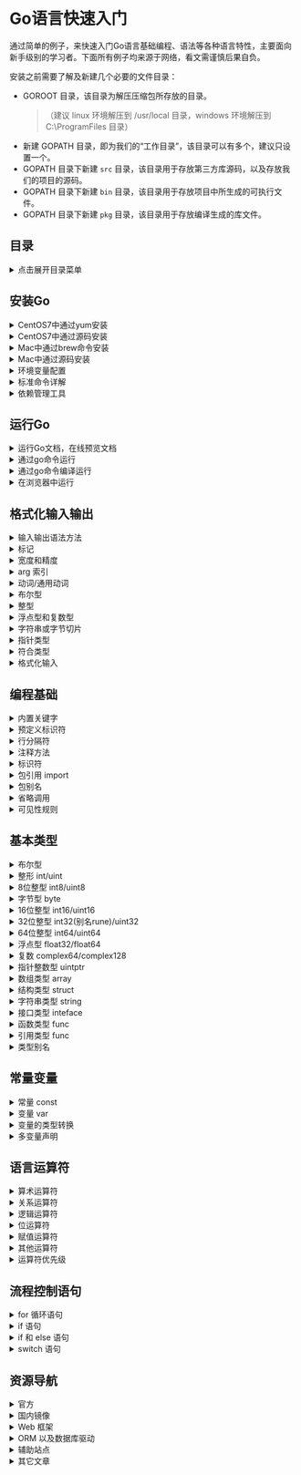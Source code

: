 Go语言快速入门
===

通过简单的例子，来快速入门Go语言基础编程、语法等各种语言特性，主要面向新手级别的学习者。下面所有例子均来源于网络，看文需谨慎后果自负。

安装之前需要了解及新建几个必要的文件目录：

- GOROOT 目录，该目录为解压压缩包所存放的目录。
    >（建议 linux 环境解压到 /usr/local 目录，windows 环境解压到 C:\ProgramFiles 目录）
- 新建 GOPATH 目录，即为我们的“工作目录”，该目录可以有多个，建议只设置一个。
- GOPATH 目录下新建 `src` 目录，该目录用于存放第三方库源码，以及存放我们的项目的源码。
- GOPATH 目录下新建 `bin` 目录，该目录用于存放项目中所生成的可执行文件。
- GOPATH 目录下新建 `pkg` 目录，该目录用于存放编译生成的库文件。

目录
---

<details>
<summary>点击展开目录菜单</summary>

<!-- TOC -->

- [安装Go](#安装go)
- [运行Go](#运行go)
- [格式化输入输出](#格式化输入输出)
- [编程基础](#编程基础)
- [基本类型](#基本类型)
- [常量变量](#常量变量)
- [语言运算符](#语言运算符)
- [流程控制语句](#流程控制语句)
- [资源导航](#资源导航)

<!-- /TOC -->

</details>

## 安装Go

<details>
<summary>CentOS7中通过yum安装</summary>

```bash
# CentOS7 可以只用使用yum安装
yum install golang  
```

</details>

<details>
<summary>CentOS7中通过源码安装</summary>

```bash
# 源码下载
# 官网源码 https://golang.org/dl/ 需要翻墙
wget https://storage.googleapis.com/golang/go1.9.darwin-amd64.pkg
tar zxvf go1.8.linux-amd64.tar.gz -C /usr/local
# 新建GOPATH目录
mkdir -p $HOME/gopath
```

</details>

<details>
<summary>Mac中通过brew命令安装</summary>

使用[home brew](http://brew.sh/)安装方便快捷安装Go，如果你想要在你的 Mac 系统上安装 Go，则必须使用 `Intel 64` 位处理器，Go 不支持 `PowerPC` 处理器。

```bash
brew update && brew upgrade # 更新 Homebrew 的信息
brew install git            # 安装 git
brew install go             # 安装 go
```

</details>


<details>
<summary>Mac中通过源码安装</summary>

通过源代码编译安装的过程与环境变量的配置与在 Linux 系统非常相似，因此不再赘述。

**注意事项：**

在 Mac 系统下使用到的 C 工具链是 Xcode 的一部分，因此你需要通过安装 Xcode 来完成这些工具的安装。你并不需要安装完整的 Xcode，而只需要安装它的命令行工具部分。

</details>


<details>
<summary>环境变量配置</summary>

通过`go env`查看go的详细信息

```bash
→ go env

GOARCH="amd64"
GOBIN=""
GOEXE=""
GOHOSTARCH="amd64"
GOHOSTOS="darwin"
GOOS="darwin"
GOPATH="/Users/kenny/go"
GORACE=""
GOROOT="/usr/local/Cellar/go/1.9/libexec"
GOTOOLDIR="/usr/local/Cellar/go/1.9/libexec/pkg/tool/darwin_amd64"
GCCGO="gccgo"
CC="clang"
GOGCCFLAGS="-fPIC -m64 -pthread -fno-caret-diagnostics -Qunused-arguments -fmessage-length=0 -fdebug-prefix-map=/var/folders/j7/3xly5sk567s65ny5dnr__3b80000gn/T/go-build377856897=/tmp/go-build -gno-record-gcc-switches -fno-common"
CXX="clang++"
CGO_ENABLED="1"
CGO_CFLAGS="-g -O2"
CGO_CPPFLAGS=""
CGO_CXXFLAGS="-g -O2"
CGO_FFLAGS="-g -O2"
CGO_LDFLAGS="-g -O2"
PKG_CONFIG="pkg-config"
```

如果需要修改默认的环境变量配置修改 `vim ~/.bash_profile` 或者 `vim ~/.zshrc`

```bash
#GOROOT
# CentOS 中如下设置 GOROOT，看你安装的路径
# export GOROOT=/usr/local/go
# Mac OS 中通过命令行工具brew安装如下配置 GOROOT
export GOROOT=/usr/local/Cellar/go/1.9/libexec
#GOPATH root bin
export GOBIN=$GOROOT/bin
export PATH=$PATH:$GOBIN
#GOPATH
export GOPATH=$HOME/go
#GOPATH bin
export PATH=$PATH:$GOPATH/bin
```

使其立即生效

```bash
source /etc/profile
```

</details>


<details>
<summary>标准命令详解</summary>

```bash
→ go --help
Go is a tool for managing Go source code.
Go是用于管理Go源代码的工具。

Usage用法:
  go command [arguments]

The commands are:

  build 命令用于编译我们指定的源码文件或代码包以及它们的依赖包。
    -o 指定输出的文件名，可以带上路径，例如 go build -o a/b/c
    -i 安装相应的包，编译+go install
    -a 更新全部已经是最新的包的，但是对标准包不适用
    -n 把需要执行的编译命令打印出来，但是不执行，这样就可以很容易的知道底层是如何运行的
    -p n 指定可以并行可运行的编译数目，默认是CPU数目
    -race 开启编译的时候自动检测数据竞争的情况，目前只支持64位的机器
    -v 打印出来我们正在编译的包名
    -work 打印出来编译时候的临时文件夹名称，并且如果已经存在的话就不要删除
    -x 打印出来执行的命令，其实就是和-n的结果类似，只是这个会执行
    -ccflags 'arg list' 传递参数给5c, 6c, 8c 调用
    -compiler name 指定相应的编译器，gccgo还是gc
    -gccgoflags 'arg list' 传递参数给gccgo编译连接调用
    -gcflags 'arg list' 传递参数给5g, 6g, 8g 调用
    -installsuffix suffix 为了和默认的安装包区别开来，采用这个前缀来重新安装那些依赖的包，-race的时候默认已经是-installsuffix race,大家可以通过-n命令来验证
    -ldflags 'flag list' 传递参数给5l, 6l, 8l 调用
    -tags 'tag list' 设置在编译的时候可以适配的那些tag，详细的tag限制参考里面的http://golang.org/pkg/go/build/
  clean       删除掉执行其它命令时产生的一些文件和目录。
    -i 清除关联的安装的包和可运行文件，也就是通过go install安装的文件
    -n 把需要执行的清除命令打印出来，但是不执行，这样就可以很容易的知道底层是如何运行的
    -r 循环的清除在import中引入的包
    -x 打印出来执行的详细命令，其实就是-n打印的执行版本
  doc 命令可以打印附于Go语言程序实体上的文档。
  env 用于打印Go语言的环境信息。
  bug 启动错误报告。
  fix 把指定代码包的所有Go语言源码文件中的旧版本代码修正为新版本的代码。
  fmt 在包源上运行gofmt。
    -l 显示那些需要格式化的文件
    -w 把改写后的内容直接写入到文件中，而不是作为结果打印到标准输出。
    -r 添加形如“a[b:len(a)] -> a[b:]”的重写规则，方便我们做批量替换
    -s 简化文件中的代码
    -d 显示格式化前后的diff而不是写入文件，默认是false
    -e 打印所有的语法错误到标准输出。如果不使用此标记，则只会打印不同行的前10个错误。
    -cpuprofile 支持调试模式，写入相应的cpufile到指定的文件
  generate 通过处理源生成Go文件。
  get 下载或更新安装指定的代码包及其依赖包，并对它们进行编译和安装。
    -d 只下载不安装
    -f 只有在你包含了-u参数的时候才有效，不让-u去验证import中的每一个都已经获取了，这对于本地fork的包特别有用
    -fix 在获取源码之后先运行fix，然后再去做其他的事情
    -t 同时也下载需要为运行测试所需要的包
    -u 强制使用网络去更新包和它的依赖包
    -v 显示执行的命令
  install 用于编译并安装指定的代码包及它们的依赖包。
  list 列出指定的代码包的信息。
  run 命令可以编译并运行命令源码文件。
  test 对Go语言编写的程序进行测试。
    -bench regexp 执行相应的benchmarks，例如 -bench=.
    -cover 开启测试覆盖率
    -run regexp 只运行regexp匹配的函数，例如 -run=Array 那么就执行包含有Array开头的函数
    -v 显示测试的详细命令
  tool 运行指定的go工具
    go tool fix . 用来修复以前老版本的代码到新版本，例如go1之前老版本的代码转化到go1,例如API的变化
    go tool vet directory|files 用来分析当前目录的代码是否都是正确的代码,例如是不是调用fmt.Printf里面的参数不正确，例如函数里面提前return了然后出现了无用代码之类的。
  version 打印Go的版本信息
  vet 用于检查Go语言源码中静态错误的简单工具。

Use "go help [command]" for more information about a command.

Additional help topics:

  c           calling between Go and C
  buildmode   description of build modes
  filetype    file types
  gopath      GOPATH environment variable
  environment environment variables
  importpath  import path syntax
  packages    description of package lists
  testflag    description of testing flags
  testfunc    description of testing functions

Use "go help [topic]" for more information about that topic.
```

其它命令

```bash
cat $GOROOT/VERSION  # 查看版本
$GOROOT/src/all.bash # 测试用例正确
```

</details>


<details>
<summary>依赖管理工具</summary>

目前 Go 语言常用的依赖管理工具，有三个 [godep](https://github.com/tools/godep)、[vendor](https://github.com/kardianos/govendor)和[db](https://github.com/constabulary/gb/)，`vendor` 是go 1.5 官方引入管理包依赖的方式，1.6正式引入。所以这里推荐是用[vendor](https://github.com/kardianos/govendor)来管理你的依赖。

快速开始：

```bash
# 设置你的项目
cd "my project in GOPATH"
govendor init

# 将现有的GOPATH文件添加到vendor。
govendor add +external

# 查看你的工作。
govendor list

govendor sync # 从远程仓库拉取依赖
govendor get  # 像“go get”一样，但将依赖项复制到“vendor”文件夹中。

# 看看什么是使用包
govendor list -v fmt

# 指定要获取的特定版本或修订版本
govendor fetch golang.org/x/net/context@a4bbce9fcae005b22ae5443f6af064d80a6f5a55
govendor fetch golang.org/x/net/context@v1   # Get latest v1.*.* tag or branch.
govendor fetch golang.org/x/net/context@=v1  # Get the tag or branch named "v1".

# 给予任何先前版本的约束，将包更新为最新
govendor fetch golang.org/x/net/context

# 仅格式化您的存储库
govendor fmt +local

# 构建您的存储库中的所有内容
govendor install +local

# 仅测试您的存储库
govendor test +local
```


</details>


## 运行Go

<details>
<summary>运行Go文档，在线预览文档</summary>

```bash
# 如果你的 godoc 命令不存在，运行它安装
$ go get -v  golang.org/x/tools/cmd/godoc

$ godoc -http=:6060
# 运行上面一条命令，可访问文档http://localhost:6060/
```

</details>

<details>
<summary>通过go命令运行</summary>

我们先写一段GO代码，很简单就是打印输出一个`hello world!`, 保存为[hello.go](./example/hello/hello.go)文件

```go
package main
import "fmt" 
func main() {
   fmt.Println("Hello, World!")
}
```

命令运行`go`程序，在[hello.go](./example/hello/hello.go)这个当前目录下运行下面命令，可以输出`hello world!`。

```bash
go run hello.go
```

</details>

<details>
<summary>通过go命令编译运行</summary>

GO程序的代码是可以直接编译成`exe文件` 或者 `二进制文件`直接运行，在[hello.go](./example/hello/hello.go)目录下运行下面命令，即可把go程序编译成二进制文件

```bash
go build hello.go
```

上面命令文件可以编译成一个`hello`可执行文件，然后直接在当前目录下 `./hello` 运行，可以输出`hello world!`。

</details>

<details>
<summary>在浏览器中运行</summary>

Go Playground 允许在浏览器里面编辑运行 Go 语言代码。在浏览器中打开 https://play.golang.org/ (需要穿越才能打开) ，输入代码，点击 Run，看看会发生什么？还有个 Share 按钮，点击它会得到一个用于分享的网址，任何人都能代开这个链接，试一试 https://play.golang.org/p/UIOwu0DBQV

</details>


## 格式化输入输出


<details>
<summary>输入输出语法方法</summary>

> `%[标记][宽度][.精度][arg索引]动词`  
> `Print(arg列表)`、`Println(arg列表)`、`Printf(格式字符串, arg列表)`  

```go
package main
import (
  "fmt"
  "time"
)
func main() {
  fmt.Println("Hello World!")
  fmt.Println("The time is", time.Now())
}
```

</details>

<details>
<summary>标记</summary>

```
+ 总打印数值的正负号；对于%q（%+q）保证只输出ASCII编码的字符。
- 在右侧而非左侧填充空格（左对齐该区域）
# 备用格式：为八进制添加前导 0（%#o），为十六进制添加前导 0x（%#x）或
  0X（%#X），为 %p（%#p）去掉前导 0x；对于 %q，若 strconv.CanBackquote
  返回 true，就会打印原始（即反引号围绕的）字符串；如果是可打印字符，
  %U（%#U）会写出该字符的Unicode编码形式（如字符 x 会被打印成 U+0078 'x'）。
' ' （空格）为数值中省略的正负号留出空白（% d）；
  以十六进制（% x, % X）打印字符串或切片时，在字节之间用空格隔开
0  填充前导的0而非空格；对于数字，这会将填充移到正负号之后
```

- 其中 `0` 和 `-` 不能同时使用，优先使用 `-` 而忽略 `0`。  
- 标记有事会被占位符忽略，所以不要指望它们。例如十进制没有备用格式，因此 `%#d` 与 `%d` 的行为相同。

</details>

<details>
<summary>宽度和精度</summary>

`[宽度][.精度]`都可以写成以下三种形式：`数值`，`*`，`arg索引*`  

- `数值` 表示使用指定的数值作为宽度值或精度值
- `*` 表示使用当前正在处理的 arg 的值作为宽度值或精度值，如果这样的话，要格式化的 arg 将自动跳转到下一个。
- `arg索引*` 表示使用指定 arg 的值作为宽度值或精度值，如果这样的话，要格式化的 arg 将自动跳转到指定 arg 的下一个。

注意事项：  

- 宽度值：用于设置最小宽度。
- 精度值：对于浮点型，用于控制小数位数，对于字符串或字节数组，用于控制字符数量（不是字节数量）。
- 对于浮点型而言，动词 g/G 的精度值比较特殊，在适当的情况下，g/G 会设置总有效数字，而不是小数位数。

</details>

<details>
<summary>arg 索引</summary>

由中括号和 arg 序号组成（就像这个实例`"abc%+ #8.3[3]vdef"`中的[3])，用于指定当前要处理的 arg 的序号，序号从 1 开始：`'[' + arg序号 + ']'`

</details>

<details>
<summary>动词/通用动词</summary>

- `v`：默认格式，不同类型的默认格式如下：
    > 布尔型：`t`
    > 整　型：`d`
    > 浮点型：`g`
    > 复数型：`g`
    > 字符串：`s`
    > 通　道：`p`
    > 指　针：`p`

- `#v`：默认格式，以符合 Go 语法的方式输出。特殊类型的 Go 语法格式如下：
    > 无符号整型：x
- `T`：输出 arg 的类型而不是值（使用 Go 语法格式）。

注意事项：`动词`不能省略，不同的数据类型支持的动词不一样。

</details>

<details>
<summary>布尔型</summary>

-`t` ：输出 true 或 false 字符串。

</details>

<details>
<summary>整型</summary>

- `b/o/d`：输出 2/8/10 进制格式
- `x/X  `：输出 16 进制格式（小写/大写）
- `c    `：输出数值所表示的 Unicode 字符
- `q    `：输出数值所表示的 Unicode 字符（带单引号）。对于无法显示的字符，将输出其转义字符。
- `U    `：输出 Unicode 码点（例如 U+1234，等同于字符串 "U+%04X" 的显示结果）

对于 o/x/X：
- 如果使用 "#" 标记，则会添加前导 0 或 0x。

对于 U：
- 如果使用 "#" 标记，则会在 Unicode 码点后面添加相应的 '字符'（前提是该字符必须可显示）

</details>

<details>
<summary>浮点型和复数型</summary>

- `b`：科学计数法（以 2  为底）
- `e/E`：科学计数法（以 10 为底，小写 e/大写 E）
- `f/F`：普通小数格式（两者无区别）
- `g/G`：大指数（指数 >= 6）使用 %e/%E，其它情况使用 %f/%F

</details>

<details>
<summary>字符串或字节切片</summary>

- `s` ：普通字符串
- `q` ：双引号引起来的 Go 语法字符串
- `x/X`：十六进制编码（小写/大写，以字节为元素进行编码，而不是字符）

对于 q：
- 如果使用了 `+` 标记，则将所有非 ASCII 字符都进行转义处理。
- 如果使用了 `#` 标记，则输出反引号引起来的字符串（前提是
- 字符串中不包含任何制表符以外的控制字符，否则忽略 # 标记）

对于 x/X：
- 如果使用了 " " 标记，则在每个元素之间添加空格。
- 如果使用了 "#" 标记，则在十六进制格式之前添加 0x 前缀。

</details>

<details>
<summary>指针类型</summary>

- `p` ：带 0x 前缀的十六进制地址值。
- `#p`：不带 0x 前缀的十六进制地址值。

</details>

<details>
<summary>符合类型</summary>

复合类型将使用不同的格式输出，格式如下：

```
结　构　体：{字段1 字段2 ...}
数组或切片：[元素0 元素1 ...]
映　　　射：map[键1:值1 键2:值2 ...]
```

指向符合元素的指针：`&{}`, `&[]`, `&map[]`
复合类型本身没有动词，动词将应用到复合类型的元素上。
结构体可以使用 "+v" 同时输出字段名。

</details>

<details>
<summary>格式化输入</summary>

```go
// 格式化输入：从输入端读取字符串（以空白分隔的值的序列），
// 并解析为具体的值存入相应的 arg 中，arg 必须是变量地址。
// 字符串中的连续空白视为单个空白，换行符根据不同情况处理。
// \r\n 被当做 \n 处理。

// 以动词 v 解析字符串，换行视为空白
Scan(arg列表)
// 以动词 v 解析字符串，换行结束解析
Scanln(arg列表)
// 根据格式字符串中指定的格式解析字符串
// 格式字符串中的换行符必须和输入端的换行符相匹配。
Scanf(格式字符串, arg列表)

// Scan 类函数会返回已处理的 arg 数量和遇到的错误信息。
```

</details>

## 编程基础

<details>
<summary>内置关键字</summary>

```go
break      default       func      interface    select
case       defer         go        map          struct
chan       else          goto      package      switch
const      fallthrough   if        range        type
continue   for           import    retrun       var
```

</details>

<details>
<summary>预定义标识符</summary>

```go
append  bool    byte    cap     close  complex complex64 complex128 uint16
copy    false   float32 float64 imag   int     int8      int16      uint32
int32   int64   iota    len     make   new     nil       panic      uint64
print   println real    recover string true    uint      uint8      uintptr
```

</details>

<details>
<summary>行分隔符</summary>

- 在 Go 程序中，一行代表一个语句结束，不需要分隔符。
- 打算将多个语句写在同一行，它们则必须使用 `;` 人为区分，并不鼓励这种做法。

</details>

<details>
<summary>注释方法</summary>

```go
// 单行注释

/*
  多行注释
*/
```

</details>

<details>
<summary>标识符</summary>

- 标识符用来命名变量、类型等程序实体。
- 第一个字符必须是字母或下划线而不能是数字

有效标识符

```
mahesh   kumar   abc   move_name   a_123
myname50   _temp   j   a23b9   retVal
```

无效标识符

```bash
1ab  #（以数字开头）
case #（Go 语言的关键字）
a+b  #（运算符是不允许的）
```

</details>

<details>
<summary>包引用 import</summary>

```go
import "fmt"
import "os"
import "io"
```

简写方式如下

```go
import (
  "fmt"
  "os"
  "io"
)
```

**包引用介绍**

```bash
.
├── cal
│   ├── add.go
│   ├── multi
│   │   └── multiply.go
│   └── subtract.go
└── main.go
```

注意：[package-demo](example/package-demo) 文件夹复制到 `$GOPATH/src/` 目录下，不然运行报错哦

```bash
go run $GOPATH/src/package-demo/main.go
```

main.go中如何调用add.go、subtract.go或者是multiply.go文件中的函数。

> `add.go`和`subtract.go`文件中，包名为cal `package cal`  
> `multiply.go`在 multi 文件夹下，所以程序的包名为multi `package multi`  
> 如果 mian 函数要调用`add.go`或者`subtract.go`中的函数，必须要引入包"cal" `import "package-demo/cal"`  
> 要调用`multiply.go`中的函数，必须要引入包"multi"，`import "package-demo/cal/multi"`  
> Go中如果函数名的首字母大写，表示该函数是公有的，可以被其他程序调用，如果首字母小写，该函数就是是私有的

</details>

<details>
<summary>包别名</summary>

```go
import(
  ff "fmt"
)

// 或者
import ff "fmt"

// 别名包调用
ff.Println('Hello World!')
```

</details>


<details>
<summary>省略调用</summary>

```go
import(
  . "fmt"
)
func main() {
  // 省略调用
  Println('Hello World!')
}
```

</details>


<details>
<summary>可见性规则</summary>

Go语言中约定使用 **大小写** 来决定常量、变量、类型、接口、结构或函数是否可以被外部包所调用

- 函数名字首字母 **小写** 即为 `private` 私有的
- 函数名字首字母 **大写** 即为 `public` 公有

</details>

## 基本类型

<details>
<summary>布尔型</summary>

```go
var b bool
b  = true
fmt.Printf("b is of type %t\n", b)
e := bool(true)
fmt.Printf("e is of type %t\n", e)
```

- 长度：1字节
- 取值范围：true/false
- 只能使用true/false值，不能使用数字代替布尔值

</details>

<details>
<summary>整形 int/uint</summary>

```go
package main
import "fmt"
func main() {
  // n 是一个长度为 10 的数组
  var n [10]int 
  var i,j int

  /* 为数组 n 初始化元素 */         
  for i = 0; i < 10; i++ {
    n[i] = i + 100 /* 设置元素为 i + 100 */
  }

  /* 输出每个数组元素的值 */
  for j = 0; j < 10; j++ {
    fmt.Printf("Element[%d] = %d\n", j, n[j] )
  }
}
```

- int/uint
- 根据平台可能为32/64位

</details>

<details>
<summary>8位整型 int8/uint8</summary>

```go
u8 := []uint8{98, 99}

a := byte(255)  //11111111 这是byte的极限， 因为 a := byte(256)//越界报错， 0~255正好256个数，不能再高了
b := uint8(255) //11111111 这是uint8的极限，因为 c := uint8(256)//越界报错，0~255正好256个数，不能再高了
c := int8(127)  //01111111 这是int8的极限， 因为 b := int8(128)//越界报错， 0~127正好128个数，所以int8的极限只是256的一半
d := int8(a)    //11111111 打印出来则是-0000001，int8(128)、int8(255)、int8(byte(255))都报错越界，因为int极限是127，但是却可以写：int8(a)，第一位拿来当符号了
e := int8(c)    //01111111 打印出来还是01111111
fmt.Printf("%08b %d \n", a, a)
fmt.Printf("%08b %d \n", b, b)
fmt.Printf("%08b %d \n", c, c)
fmt.Printf("%08b %d \n", d, d)
fmt.Printf("%08b %d \n", e, e)
```

- int8/uint8
- 长度：1字节
- 取值范围：-128~127/0~255

</details>

<details>
<summary>字节型 byte</summary>

```go
// 这里不能写成 b := []byte{"Golang"}，这里是利用类型转换。
b := []byte("Golang")
c := []byte("go")
d := []byte("Go")
println(b,c,d)
```

- byte(uint8别名)

**基本处理函数**

- `Contains()` 返回是否包含子切片
- `Count()` 子切片非重叠实例的数量
- `Map()` 函数，将byte 转化为Unicode，然后进行替换
- `Repeat()` 将切片复制count此，返回这个新的切片
- `Replace()` 将切片中的一部分 替换为另外的一部分
- `Runes()` 将 S 转化为对应的 UTF-8 编码的字节序列，并且返回对应的Unicode 切片
- `Join()` 函数，将子字节切片连接到一起。

可以参考下面列子来理解上面7个方法，例子 [byte.go](./example/byte/byte.go)

```go
package main
import (
  "bytes"
  "fmt"
)
func main() {
  // 这里不能写成 b := []byte{"Golang"}，这里是利用类型转换。
  b := []byte("Golang")
  subslice1 := []byte("go")
  subslice2 := []byte("Go")
  // func Contains(b, subslice [] byte) bool
  // 检查字节切片b ，是否包含子字节切片 subslice
  fmt.Println(bytes.Contains(b, subslice1))
  fmt.Println(bytes.Contains(b, subslice2))


  s2 := []byte("同学们，上午好")
  m := func(r rune) rune {
    if r == '上' {
      r = '下'
    }
    return r
  }
  fmt.Println(string(s2))
  // func Map(mapping func(r rune) rune, s []byte) []byte
  // Map函数: 首先将 s 转化为 UTF-8编码的字符序列，
  // 然后使用 mapping 将每个Unicode字符映射为对应的字符，
  // 最后将结果保存在一个新的字节切片中。
  fmt.Println(string(bytes.Map(m, s2)))


  s3 := []byte("google")
  old := []byte("o")
  //这里 new 是一个字节切片，不是关键字了
  new := []byte("oo")
  n := 1
  // func Replace(s, old, new []byte, n int) []byte
  //返回字节切片 S 的一个副本， 并且将前n个不重叠的子切片 old 替换为 new，如果n < 0 那么不限制替换的数量
  fmt.Println(string(bytes.Replace(s3, old, new, n)))
  fmt.Println(string(bytes.Replace(s3, old, new, -1)))


  // 将字节切片 转化为对应的 UTF-8编码的字节序列，并且返回对应的 Unicode 切片。
  s4 := []byte("中华人民共和国")
  r1 := bytes.Runes(s4)
  // func Runes(b []byte) []rune
  fmt.Println(string(s4), len(s4))  // 字节切片的长度
  fmt.Println(string(r1), len(r1))  // rune 切片的长度


  // 字节切片 的每个元素，依旧是字节切片。
  s5 := [][]byte{
    []byte("你好"),
    []byte("世界"),  //这里的逗号，必不可少
  }
  sep := []byte(",")
  // func Join(s [][]byte, sep []byte) []byte
  // 用字节切片 sep 吧 s中的每个字节切片连接成一个，并且返回.
  fmt.Println(string(bytes.Join(s5, sep)))
}
```

</details>

<details>
<summary>16位整型 int16/uint16</summary>

- int16/uint16
- 长度：2字节
- 取值范围：-32768~32767/0~65535

</details>

<details>
<summary>32位整型 int32(别名rune)/uint32</summary>

- int32(别名rune)/uint32
- 长度：4字节
- 取值范围：-2^32/2~2^32/2-1/0~2^32-1

</details>

<details>
<summary>64位整型 int64/uint64</summary>

- int64/uint64
- 长度：8字节
- 取值范围：-2^64/2~2^64/2-1/0~2^64-1

</details>

<details>
<summary>浮点型 float32/float64</summary>

```go
package main
import "fmt"

func main() {
  var x float64
  x = 20.0
  fmt.Println(x)
  fmt.Printf("x is of type %T\n", x)

  a := float64(20.0)
  b := 42 
  fmt.Println(a)
  fmt.Println(b)
  fmt.Printf("a is of type %T\n", a)
  fmt.Printf("b is of type %T\n", b)
}
```

实例：[float.go](./example/float/float.go)

- float32/float64
- 长度：4/8字节
- 小数位：精确到 7/15 位小数

</details>

<details>
<summary>复数 complex64/complex128</summary>

- complex64/complex128
- 长度：8/16

</details>

<details>
<summary>指针整数型 uintptr</summary>

- uintptr
- 保存指正的 32 位或者 64 位整数型

</details>

<details>
<summary>数组类型 array</summary>

数组声明语法

```go
var variable_name [SIZE]variable_type
```

数组是具有相同唯一类型的一组已编号且长度固定的数据项序列，这种类型可以是任意的原始类型例如整形、字符串或者自定义类型。下面是一个简单的对数组操作的例子[array.go](./example/array/array.go)

```go
package main
import "fmt"
func main() {
  // 声明一个长度为5的整数数组
  // 一旦数组被声明了，那么它的数据类型跟长度都不能再被改变。
  var array1 [5]int
  
  fmt.Printf("array1: %d\n\n", array1)

  // 声明一个长度为5的整数数组
  // 初始化每个元素
  array2 := [5]int{12, 123, 1234, 12345, 123456}
  array2[1] = 5000
  fmt.Printf("array2: %d\n\n", array2[1])
  
  // n 是一个长度为 10 的数组
  var n [10]int 
  var i,j int

  /* 为数组 n 初始化元素 */         
  for i = 0; i < 10; i++ {
    n[i] = i + 100 /* 设置元素为 i + 100 */
  }

  /* 输出每个数组元素的值 */
  for j = 0; j < 10; j++ {
    fmt.Printf("Element[%d] = %d\n", j, n[j] )
  }

  /* 数组 - 5 行 2 列*/
  var a = [5][2]int{ {0,0}, {1,2}, {2,4}, {3,6},{4,8}}
  var e, f int

  /* 输出数组元素 */
  for  e = 0; e < 5; e++ {
    for f = 0; f < 2; f++ {
        fmt.Printf("a[%d][%d] = %d\n", e,f, a[e][f] )
    }
  }
}
```

初始化数组中 {} 中的元素个数不能大于 [] 中的数字。
如果忽略 [] 中的数字不设置数组大小，Go 语言会根据元素的个数来设置数组的大小：

```go
var array1 = [...]float32{1000.0, 2.0, 3.4, 7.0, 50.0}
```

数组元素可以通过索引（位置）来读取。格式为数组名后加中括号，中括号中为索引的值。例如：

```go
float32 salary = array1[9]
```

以上实例读取了数组`array1`第`10`个元素的值。

多维数组，下面例子

```go
// 三行四列
a = [3][4]int{  
 {0, 1, 2, 3} ,   /*  第一行索引为 0 */
 {4, 5, 6, 7} ,   /*  第二行索引为 1 */
 {8, 9, 10, 11}   /*  第三行索引为 2 */
}
```

访问多维数组

```go
// 访问第2行第3列
int val = a[2][3]
```

</details>

<details>
<summary>结构类型 struct</summary>

```go
type identifier struct {
    field1 type1
    field2 type2
    ...
}
```

简单的结构体

```go
type T struct {a, b int}
```

结构体里的字段都有 名字，像 `field1`、`field2` 等，如果字段在代码中从来也不会被用到，那么可以命名它为 `_`。上面简单的结构体定义，下面调用方法：

```go
var s T
s.a = 5
s.b = 8
```

数组可以看作是一种结构体类型，不过它使用下标而不是具名的字段。

```go
var t *T
t = new(T)
```

上面简单的管用语句方法`t := new(T)`，变量 `t` 是一个指向 `T` 的指针，此时结构体字段的值是它们所属类型的零值。

声明 `var t T` 也会给 `t` 分配内存，并零值化内存，但是这个时候 `t` 是类型`T`。在这两种方式中，`t` 通常被称做类型 `T` 的一个实例（instance）或对象（object）。

一个非常简单的例子[structs_fields.go](./example/structs/structs_fields.go)运行例子查看结果：

```bash
→ go run test/structs_fields.go

The int is: 10
The float is: 15.500000
The string is: Chris
&{10 15.5 Chris}
```

**使用 new**

</details>

<details>
<summary>字符串类型 string</summary>

```go
var str string //声明一个字符串
str = "Go lang"  //赋值
ch :=str[0]    //获取第一个字符
len :=len(str) //字符串的长度,len是内置函数 ,len=5
```

len函数是Go中内置函数，不引入strings包即可使用。len(string)返回的是字符串的字节数。len函数所支持的入参类型如下：

- len(Array) 数组的元素个数
- len(*Array) 数组指针中的元素个数,如果入参为nil则返回0
- len(Slice) 数组切片中元素个数,如果入参为nil则返回0
- len(map) 字典中元素个数,如果入参为nil则返回0
- len(Channel) Channel buffer队列中元素个数

</details>

<details>
<summary>接口类型 inteface</summary>

```go
package main
import (
   "fmt"
   "math"
)

/* 定义一个 interface */
type shape interface {
   area() float64
}

/* 定义一个 circle */
type circle struct {
   x,y,radius float64
}

/* 定义一个 rectangle */
type rectangle struct {
   width, height float64
}

/* 定义一个circle方法 (实现 shape.area())*/
func(circle circle) area() float64 {
   return math.Pi * circle.radius * circle.radius
}

/* 定义一个rectangle方法 (实现 shape.area())*/
func(rect rectangle) area() float64 {
   return rect.width * rect.height
}

/* 定义一个shape的方法*/
func getArea(shape shape) float64 {
   return shape.area()
}

func main() {
   circle := circle{x:0,y:0,radius:5}
   rectangle := rectangle {width:10, height:5}

   fmt.Printf("circle area: %f\n",getArea(circle))
   fmt.Printf("rectangle area: %f\n",getArea(rectangle))
}
```

实例：[inteface.go](./example/inteface/inteface.go)

</details>

<details>
<summary>函数类型 func</summary>

```go
package main
import "fmt"
type functinTyoe func(int, int) // 声明了一个函数类型
func (f functinTyoe)Serve() {
  fmt.Println("serve2")
}
func serve(int,int) {
  fmt.Println("serve1")
}
func main() {
  a := functinTyoe(serve)
  a(1,2)
  a.Serve()
}
```

实例：[func.go](./example/func/func.go)

</details>

<details>
<summary>引用类型 func</summary>


**切片**

> 是一种可以动态数组，可以按我们的希望增长和收缩。

- slice

**Map**

> 是一种无序的键值对的集合。是一种集合，所以我们可以像迭代数组和 slice 那样迭代它。

- map

```go
// 通过 make 来创建
dict := make(map[string]int)
// 通过字面值创建
dict := map[string]string{"Red": "#da1337", "Orange": "#e95a22"}

// 给 map 赋值就是指定合法类型的键，然后把值赋给键
colors := map[string]string{}
colors["Red"] = "#da1337"

// 不初始化 map , 就会创建一个 nil map。nil map 不能用来存放键值对，否则会报运行时错误
var colors map[string]string
colors["Red"] = "#da1337"
// Runtime Error:
// panic: runtime error: assignment to entry in nil map

//选择是只返回值，然后判断是否是零值来确定键是否存在。
value := colors["Blue"]
if value != "" {
  fmt.Println(value)
}
```

在函数间传递 map 不是传递 map 的拷贝。所以如果我们在函数中改变了 map，那么所有引用 map 的地方都会改变

```go
func main() {
  colors := map[string]string{
     "AliceBlue":   "#f0f8ff",
     "Coral":       "#ff7F50",
     "DarkGray":    "#a9a9a9",
     "ForestGreen": "#228b22",
  }
  for key, value := range colors {
      fmt.Printf("Key: %s  Value: %s\n", key, value)
  }
  removeColor(colors, "Coral")
  for key, value := range colors {
      fmt.Printf("Key: %s  Value: %s\n", key, value)
  }
}
func removeColor(colors map[string]string, key string) {
    delete(colors, key)
}
```


**通道**

- chan

</details>

<details>
<summary>类型别名</summary>

```go
type (
  byte int8
  rune init32
  文本 string
)
var b 文本
b = "别名类型，可以是中文！"
```

</details>

## 常量变量

<details>
<summary>常量 const</summary>

```go
package main
import "unsafe"
// 常量可以用len(), cap(), unsafe.Sizeof()常量计算表达式的值。
// 常量表达式中，函数必须是内置函数，否则编译不过：
const (
  a = "abc"
  b = len(a)
  c = unsafe.Sizeof(a)
)

func main(){
  const (
    PI     = 3.14
    const1 = "1"
  )
  const LENGTH int = 10
  const e, f, g = 1, false, "str" //多重赋值
  println(a, b, c,PI, LENGTH)
}
```

上面例子[const.go](./example/const/const.go)

**iota** 特殊常量，可以认为是一个可以被编译器修改的常量。[iota.go](./example/iota/iota.go)

```go
package main
import "fmt"
func main() {
  const (
    // 第一个 iota 等于 0，每当 iota 在新的一行被使用时，它的值都会自动加 1；
    // 所以 a=0, b=1, c=2 可以简写为如下形式：
    a = iota   //0
    b          //1
    c          //2
    d = "ha"   //独立值，iota += 1
    e          //"ha"   iota += 1
    f = 100    //iota +=1
    g          //100  iota +=1
    h = iota   //7,恢复计数
    i          //8
  )
  fmt.Println(a,b,c,d,e,f,g,h,i)
}
```

</details>

<details>
<summary>变量 var</summary>

```go
var (
  name  = "gopher"
  name1 = "1"
)
// 变量声明
var a int
a = 11 /* 赋值 */

// 变量声明 并赋值
var b int = 12

// 应用在函数体内的方式
var a, b, c, d int = 1, 2, 3, 4
// a =1 
// b =2 
// c =3 
// d =4 


var a, _, c, d int = 1, 2, 3, 4
// 忽略 _ 返回值忽略
```

- 全局变量名 以大写开头
- 全局变量不可以省略 var ，可以使用并行的方式
- 所有变量都可以使用类型推断
- 局部变量不可以使用`var()`简写的形式

</details>

<details>
<summary>变量的类型转换</summary>

```go
// 只能类型显式转换
var a float32 = 1.1
// 省略var, 简短形式，使用 := 赋值操作符
b := int(a)
// 不兼容的类型不能转换类型
```

</details>

<details>
<summary>多变量声明</summary>

```go
var x, y int
// 这种因式分解关键字的写法一般用于声明全局变量
var (
  a int
  b bool
)

var c, d int = 1, 2
var e, f = 123, "hello"

//这种不带声明格式的只能在函数体中出现
//g, h := 123, "hello"
```

</details>

## 语言运算符

<details>
<summary>算术运算符</summary>

```go
package main
import "fmt"
func main() {
  var a int = 21
  var b int = 10
  var c int
  c = a + b
  fmt.Printf("第一行 - c 的值为 %d\n", c ) // 第一行 - c 的值为 31
  c = a - b
  fmt.Printf("第二行 - c 的值为 %d\n", c ) // 第二行 - c 的值为 11
  c = a * b
  fmt.Printf("第三行 - c 的值为 %d\n", c ) // 第三行 - c 的值为 210
  c = a / b
  fmt.Printf("第四行 - c 的值为 %d\n", c ) // 第四行 - c 的值为 2
  c = a % b
  fmt.Printf("第五行 - c 的值为 %d\n", c ) // 第五行 - c 的值为 1
  a++
  fmt.Printf("第六行 - c 的值为 %d\n", a ) // 第六行 - c 的值为 22
  a--
  fmt.Printf("第七行 - c 的值为 %d\n", a ) // 第七行 - c 的值为 21
}
```

下表列出了所有Go语言的算术运算符。假定 A 值为 10，B 值为 20。

| 运算符 | 描述 | 实例 |
| ---- | ---- | ---- |
| + | 相加  | A + B 输出结果 30 |
| - | 相减  | A - B 输出结果 -10 |
| * | 相乘  | A * B 输出结果 200 |
| / | 相除  | B / A 输出结果 2 |
| % | 求余  | B % A 输出结果 0 |
| ++ | 自增 | A++ 输出结果 11 |
| -- | 自减 | A-- 输出结果 9 |

</details>

<details>
<summary>关系运算符</summary>

```go
package main
import "fmt"
func main() {
   var a int = 21
   var b int = 10
   if( a == b ) {
      fmt.Printf("第一行 - a 等于 b\n" )
   } else {
      fmt.Printf("第一行 - a 不等于 b\n" )
   }
   if ( a < b ) {
      fmt.Printf("第二行 - a 小于 b\n" )
   } else {
      fmt.Printf("第二行 - a 不小于 b\n" )
   } 
   
   if ( a > b ) {
      fmt.Printf("第三行 - a 大于 b\n" )
   } else {
      fmt.Printf("第三行 - a 不大于 b\n" )
   }
   /* 让我们改变a和b的值 */
   a = 5
   b = 20
   if ( a <= b ) {
      fmt.Printf("第四行 - a 小于等于 b\n" )
   }
   if ( b >= a ) {
      fmt.Printf("第五行 - b 大于等于 a\n" )
   }
}
```

下表列出了所有Go语言的关系运算符。假定 A 值为 10，B 值为 20。

| 运算符 | 描述 | 实例 |
| ---- | ---- | ---- |
| ==  | 检查两个值是否相等，如果相等返回 True 否则返回 False。 |  (A == B) 为 False |
| !=  | 检查两个值是否不相等，如果不相等返回 True 否则返回 False。 |  (A != B) 为 True |
| > | 检查左边值是否大于右边值，如果是返回 True 否则返回 False。 |  (A > B) 为 False |
| < | 检查左边值是否小于右边值，如果是返回 True 否则返回 False。 |  (A < B) 为 True |
| >=  | 检查左边值是否大于等于右边值，如果是返回 True 否则返回 False。 |  (A >= B) 为 False |
| <=  | 检查左边值是否小于等于右边值，如果是返回 True 否则返回 False。 | A <= B) 为 True |

</details>

<details>
<summary>逻辑运算符</summary>

```go
package main
import "fmt"
func main() {
  var a bool = true
  var b bool = false
  if ( a && b ) {
    fmt.Printf("第一行 - 条件为 true\n" )
  }
  if ( a || b ) {
    fmt.Printf("第二行 - 条件为 true\n" )
  }
  /* 修改 a 和 b 的值 */
  a = false
  b = true
  if ( a && b ) {
    fmt.Printf("第三行 - 条件为 true\n" )
  } else {
    fmt.Printf("第三行 - 条件为 false\n" )
  }
  if ( !(a && b) ) {
    fmt.Printf("第四行 - 条件为 true\n" )
  }
}
```

下表列出了所有Go语言的逻辑运算符。假定 A 值为 `True`，B 值为 `False` d。

| 运算符 | 描述 | 实例 |
| ---- | ---- | ---- |
| && | 逻辑 AND 运算符。 如果两边的操作数都是 True，则条件 True，否则为 False。 | (A && B) 为 False |
| \|\| | 逻辑 OR 运算符。 如果两边的操作数有一个 True，则条件 True，否则为 False。|	(A || B) 为 True |
| ! | 逻辑 NOT 运算符。 如果条件为 True，则逻辑 NOT 条件 False，否则为 True。 |	!(A && B) 为 True |

</details>

<details>
<summary>位运算符</summary>

```go
package main
import "fmt"
func main() {

  var a uint = 60	/* 60 = 0011 1100 */  
  var b uint = 13	/* 13 = 0000 1101 */
  var c uint = 0          

  c = a & b       /* 12 = 0000 1100 */ 
  fmt.Printf("第一行 - c 的值为 %d\n", c ) // 第一行 - c 的值为 12

  c = a | b       /* 61 = 0011 1101 */
  fmt.Printf("第二行 - c 的值为 %d\n", c )  // 第二行 - c 的值为 61

  c = a ^ b       /* 49 = 0011 0001 */
  fmt.Printf("第三行 - c 的值为 %d\n", c ) // 第三行 - c 的值为 49

  c = a << 2     /* 240 = 1111 0000 */
  fmt.Printf("第四行 - c 的值为 %d\n", c ) // 第四行 - c 的值为 240

  c = a >> 2     /* 15 = 0000 1111 */
  fmt.Printf("第五行 - c 的值为 %d\n", c )  // 第五行 - c 的值为 15
}
```

Go 语言支持的位运算符如下表所示。假定 A 为60，B 为13：

| 运算符 | 描述 | 实例 |
| ---- | ---- | ---- |
| & | 按位与运算符"&"是双目运算符。 其功能是参与运算的两数各对应的二进位相与。 |	(A & B) 结果为 12, 二进制为 0000 1100 |
| \| | 按位或运算符 \| 是双目运算符。 其功能是参与运算的两数各对应的二进位相或。 |	(A \| B) 结果为 61, 二进制为 0011 1101 |
| ^ | 按位异或运算符"^"是双目运算符。 其功能是参与运算的两数各对应的二进位相异或，当两对应的二进位相异时，结果为1。 |	(A ^ B) 结果为 49, 二进制为 0011 0001 |
| << | 左移运算符"<<"是双目运算符。左移n位就是乘以2的n次方。 其功能把"<<"左边的运算数的各二进位全部左移若干位，由"<<"右边的数指定移动的位数，高位丢弃，低位补0。 | A << 2 结果为 240 ，二进制为 1111 0000 |
| >> | 右移运算符">>"是双目运算符。右移n位就是除以2的n次方。 其功能是把">>"左边的运算数的各二进位全部右移若干位，">>"右边的数指定移动的位数。| A >> 2 结果为 15 ，二进制为 0000 1111 |

</details>

<details>
<summary>赋值运算符</summary>

```go
package main
import "fmt"
func main() {
  var a int = 21
  var c int

  c =  a
  fmt.Printf("第 1 行 - =  运算符实例，c 值为 = %d\n", c )
  // 第 1 行 - =  运算符实例，c 值为 = 21
  c +=  a
  fmt.Printf("第 2 行 - += 运算符实例，c 值为 = %d\n", c )
  // 第 2 行 - += 运算符实例，c 值为 = 42
  c -=  a
  fmt.Printf("第 3 行 - -= 运算符实例，c 值为 = %d\n", c )
  // 第 3 行 - -= 运算符实例，c 值为 = 21
  c *=  a
  fmt.Printf("第 4 行 - *= 运算符实例，c 值为 = %d\n", c )
  // 第 4 行 - *= 运算符实例，c 值为 = 441
  c /=  a
  fmt.Printf("第 5 行 - /= 运算符实例，c 值为 = %d\n", c )
  // 第 5 行 - /= 运算符实例，c 值为 = 21
  c  = 200; 
  c <<=  2
  fmt.Printf("第 6 行  - <<= 运算符实例，c 值为 = %d\n", c )
  // 第 6 行  - <<= 运算符实例，c 值为 = 800
  c >>=  2
  fmt.Printf("第 7 行 - >>= 运算符实例，c 值为 = %d\n", c )
  // 第 7 行 - >>= 运算符实例，c 值为 = 200
  c &=  2
  fmt.Printf("第 8 行 - &= 运算符实例，c 值为 = %d\n", c )
  // 第 8 行 - &= 运算符实例，c 值为 = 0
  c ^=  2
  fmt.Printf("第 9 行 - ^= 运算符实例，c 值为 = %d\n", c )
  // 第 9 行 - ^= 运算符实例，c 值为 = 2
  c |=  2
  fmt.Printf("第 10 行 - |= 运算符实例，c 值为 = %d\n", c )
  // 第 10 行 - |= 运算符实例，c 值为 = 2
}
```

| 运算符 | 描述 | 实例 |
| ---- | ---- | ---- |
| = | 简单的赋值运算符，将一个表达式的值赋给一个左值s | C = A + B 将 A + B 表达式结果赋值给 C |
| += | 相加后再赋值s | C += A 等于 C = C + A |
| -= | 相减后再赋值s | C -= A 等于 C = C - A |
| *= | 相乘后再赋值s | C *= A 等于 C = C * A |
| /= | 相除后再赋值s | C /= A 等于 C = C / A |
| %= | 求余后再赋值s | C %= A 等于 C = C % A |
| <<= | 左移后赋值s | C <<= 2 等于 C = C << 2 |
| >>= | 右移后赋值s | C >>= 2 等于 C = C >> 2 |
| &= | 按位与后赋值s | C &= 2 等于 C = C & 2 |
| ^= | 按位异或后赋值s | C ^= 2 等于 C = C ^ 2 |
| \|= | 按位或后赋值s | C \|= 2 等于 C = C \| 2 |

</details>

<details>
<summary>其他运算符</summary>

```go
package main
import "fmt"
func main() {
  var a int = 4
  var b int32
  var c float32
  var ptr *int

  /* 运算符实例 */
  fmt.Printf("第 1 行 - a 变量类型为 = %T\n", a ); // 第 1 行 - a 变量类型为 = int
  fmt.Printf("第 2 行 - b 变量类型为 = %T\n", b ); // 第 2 行 - b 变量类型为 = int32
  fmt.Printf("第 3 行 - c 变量类型为 = %T\n", c ); // 第 3 行 - c 变量类型为 = float32

  /*  & 和 * 运算符实例 */
  ptr = &a	/* 'ptr' 包含了 'a' 变量的地址 */
  fmt.Printf("a 的值为  %d\n", a);   // a 的值为  4
  fmt.Printf("*ptr 为 %d\n", *ptr); // *ptr 为 4
}
```

| 运算符 | 描述 | 实例 |
| ---- | ---- | ---- |
| & | 返回变量存储地址 | &a; 将给出变量的实际地址。 |
| * | 指针变量。 | *a; 是一个指针变量 |

</details>

<details>
<summary>运算符优先级</summary>

```go
package main
import "fmt"
func main() {
  var a int = 20
  var b int = 10
  var c int = 15
  var d int = 5
  var e int;
  // 通过使用括号来临时提升某个表达式的整体运算优先级。
  e = (a + b) * c / d;      // ( 30 * 15 ) / 5
  fmt.Printf("(a + b) * c / d 的值为 : %d\n",  e );
  e = ((a + b) * c) / d;    // (30 * 15 ) / 5
  fmt.Printf("((a + b) * c) / d 的值为  : %d\n" ,  e );
  e = (a + b) * (c / d);   // (30) * (15/5)
  fmt.Printf("(a + b) * (c / d) 的值为  : %d\n",  e );
  e = a + (b * c) / d;     //  20 + (150/5)
  fmt.Printf("a + (b * c) / d 的值为  : %d\n" ,  e );  
}
```

有些运算符拥有较高的优先级，二元运算符的运算方向均是从左至右。下表列出了所有运算符以及它们的优先级，由上至下代表优先级由高到低：

| 优先级 | 运算符 |
| ---- | ---- |
| 7 | ^ ! |
| 6 | * / % << >> & &^ |
| 5 | + - \| ^ |
| 4 | == != < <= >= > |
| 3 | <- |
| 2 | && |
| 1 | \|\| |

</details>

## 流程控制语句

<details>
<summary>for 循环语句</summary>

```go
package main
import "fmt"
func main() {
  sum := 0
  // 如果条件表达式的值变为 false，那么迭代将终止。
  for i := 0; i < 10; i++ {
    sum += i
  }
  fmt.Println(sum)
  
  // 循环初始化语句和后置语句都是可选的。
  // for 是 Go 的 “while”
  // 基于此可以省略分号：C 的 while 在 Go 中叫做 for 。
  // 如果省略了循环条件，循环就不会结束，因此可以用更简洁地形式表达死循环。
  sum2 := 1
  for ; sum2 < 1000; {
    sum2 += sum2
  }
  fmt.Println(sum2)
}
```
基本的 for 循环包含三个由分号分开的组成部分：

1. 初始化语句：在第一次循环执行前被执行
1. 循环条件表达式：每轮迭代开始前被求值
1. 后置语句：每轮迭代后被执行

</details>

<details>
<summary>if 语句</summary>

```go
package main
import (
  "fmt"
  "math"
)
func sqrt(x float64) string {
  if x < 0 {
    return sqrt(-x) + "i"
  }
  return fmt.Sprint(math.Sqrt(x))
}
func main() {
  fmt.Println(sqrt(2), sqrt(-4))
}
```

就像 for 循环一样，Go 的 if 语句也不要求用 ( ) 将条件括起来，同时， { } 还是必须有的。

**if 的便捷语句**

```go
package main
import (
  "fmt"
  "math"
)

func pow(x, n, lim float64) float64 {
  if v := math.Pow(x, n); v < lim {
    return v
  }
  return lim
}
func main() {
  fmt.Println(
    pow(3, 2, 10),
    pow(3, 3, 20),
  )
}
```

</details>

<details>
<summary>if 和 else 语句</summary>

```go
package main
import (
  "fmt"
  "math"
)
func pow(x, n, lim float64) float64 {
  if v := math.Pow(x, n); v < lim {
    return v
  } else {
    fmt.Printf("%g >= %g\n", v, lim)
  }
  // 这里开始就不能使用 v 了
  return lim
}

func main() {
  // 两个 pow 调用都在 main 调用 fmt.Println 前执行完毕了。
  fmt.Println(
    pow(3, 2, 10),
    pow(3, 3, 20),
  )
}
```

在 if 的便捷语句定义的变量同样可以在任何对应的 else 块中使用。

</details>

<details>
<summary>switch 语句</summary>

```go
package main
import (
  "fmt"
  "runtime"
)
func main() {
  fmt.Print("Go runs on ")
  switch os := runtime.GOOS; os {
    case "darwin":
      fmt.Println("OS X.")
    case "linux":
      fmt.Println("Linux.")
    default:
      // freebsd, openbsd,
      // plan9, windows...
      fmt.Printf("%s.", os)
  }
}
```

在 if 的便捷语句定义的变量同样可以在任何对应的 else 块中使用。

**switch 的执行顺序：**条件从上到下的执行，当匹配成功的时候停止。

```go
package main
import (
  "fmt"
  "time"
)
func main() {
  fmt.Println("When's Saturday?")
  today := time.Now().Weekday()
  switch time.Saturday {
    case today + 0:
      fmt.Println("Today.")
    case today + 1:
      fmt.Println("Tomorrow.")
    case today + 2:
      fmt.Println("In two days.")
    default:
      fmt.Println("Too far away.")
  }
}
```

**没有条件的 switch 同 switch true 一样。**

```go
package main
import (
  "fmt"
  "time"
)
func main() {
  t := time.Now()
  switch {
    case t.Hour() < 12:
      fmt.Println("Good morning!")
    case t.Hour() < 17:
      fmt.Println("Good afternoon.")
    default:
      fmt.Println("Good evening.")
  }
}
```

</details>

## 资源导航

<details>
<summary>官方</summary>

- [Playground](http://play.golang.org)：Go 语言代码在线运行

</details>

<details>
<summary>国内镜像</summary>

- [Go 指南国内镜像](http://tour.golangtc.com/)
- [Go 语言国内下载镜像](http://www.golangtc.com/download)
- [Go 官方网站国内镜像](http://docs.studygolang.com/)

</details>

<details>
<summary>Web 框架</summary>

- [Macaron](https://go-macaron.com/)：模块化 Web 框架
- [Beego](http://beego.me/)：重量级 Web 框架
- [Revel](https://github.com/revel/revel)：较早成熟的重量级 Web 框架
- [Martini](https://github.com/go-martini/martini): 一个强大为了编写模块化 Web 应用而生的 Go 语言框架

</details>

<details>
<summary>ORM 以及数据库驱动</summary>

- [xorm](https://github.com/go-xorm/xorm)：支持 MySQL、PostgreSQL、SQLite3 以及 MsSQL
- [mgo](http://labix.org/mgo)：MongoDB 官方推荐驱动

</details>

<details>
<summary>辅助站点</summary>

- [Go Walker](https://gowalker.org)：Go 语言在线 API 文档
- [gobuild.io](http://gobuild.io/)：Go 语言在线二进制编译与下载
- [Rego](http://regoio.herokuapp.com/)：Go 语言正则在线测试
- [gopm.io](https://gopm.io)：科学下载第三方包

</details>

<details>
<summary>其它文章</summary>

- [使用Go和TensorFlow构建图片识别API](https://outcrawl.com/image-recognition-api-go-tensorflow/)
- [Golang C++11 中的原子操作对比](http://pp-qq.github.io/2017/10/18/go-c-atomic/)
- [Docker 镜像优化与最佳实践](http://weibo.com/ttarticle/p/show?id=2309614164586369582704&u=1889019865&m=4164582908028008&cu=2278216581)
- [微服务7篇介绍](https://www.nginx.com/blog/introduction-to-microservices/)
- [gogland eap 16 发布](https://blog.jetbrains.com/go/2017/10/18/gogland-eap-16-file-watcher-tons-of-new-inspections-smarter-navigate-to-test-and-more/)
- [在Google Go team工作体验](https://medium.com/@ljrudberg/working-on-the-go-team-at-google-917b2c8d35ff)
- [Go学习一月总结](https://blog.learngoprogramming.com/learn-go-programming-monthly-recap-a0b1e494393c)
- [devops的肮脏的秘密](https://chrisdodds.net/dirty-secrets-of-devops/)
- [从ELK到EFK](https://mp.weixin.qq.com/s/UMzq0Mt2_nm5pWn1Spba3Q)
- [我们怎么从Python切换到Go](https://getstream.io/blog/switched-python-go/)
- [Golang 微服务在腾讯游戏用户运营领域的探索及实践](http://www.infoq.com/cn/presentations/exploration-practice-of-golang-micro-service-in-the-tencent-game-users)
- [如何重构C++项目到Go](https://medium.com/@brendanleglaunec/how-refactoring-my-c-application-into-a-go-library-made-it-better-in-every-way-b99aa15fcfdf)
- [Go并发详解](https://gist.github.com/rushilgupta/228dfdf379121cb9426d5e90d34c5b96)
- [Go框架、IDE和工具集介绍](https://dzone.com/articles/golang-guide-a-list-of-top-golang-frameworks-ides)
- [Go开发大型分布式系统的好与坏](https://www.youtube.com/watch?v=8IKxf98h65Y)
- [RESTFul风格的API管理后台,基于beego和layui](https://github.com/george518/PPGo_ApiAdmin)
- [阿里云基于 Go 的微服务架构分享](https://mp.weixin.qq.com/s/Ftd8pFVCrhtppvFjBNSF5Q)
- [ElasticSearch 集群监控](http://www.54tianzhisheng.cn/2017/10/15/ElasticSearch-cluster-health-metrics/)
- [组织Go代码在一个大型repo经验之谈](https://blog.digitalocean.com/cthulhu-organizing-go-code-in-a-scalable-repo/)
- [基于openapi文档的自动化生产代码工具](https://github.com/jbowes/oag)
- [黑一下Go (实际上是作者不理解Go的interfaceO(∩_∩)O)](https://zhuanlan.zhihu.com/p/30120861)
- [基于nats的Go分布式微服务系统](https://medium.com/@shijuvar/building-distributed-systems-and-microservices-in-go-with-nats-streaming-d8b4baa633a2)
- [深入浅出 Raft - 基本概念](http://www.jianshu.com/p/138b4d267084)
- [RESTful API 设计最佳实践](http://www.zcfy.cc/article/restful-api-design-best-practices-in-a-nutshell-4388.html)
- [七个JWT最佳实践](https://dev.to/neilmadden/7-best-practices-for-json-web-tokens)
- [Go语言三驾马车](https://cloud.tencent.com/community/article/649192)
- [反射的原理与使用详解](http://www.cnblogs.com/susufufu/p/7653579.html)
- [从零构建一个神经网络](http://www.datadan.io/building-a-neural-net-from-scratch-in-go/)
- [glot图标库应用入门](https://medium.com/@Arafat./introducing-glot-the-plotting-library-for-golang-3133399948a1)
- [Go如何不适用CGO调用rust](https://speakerdeck.com/filosottile/calling-rust-from-go-without-cgo-at-gothamgo-2017)
- [GopherJS 令人惊讶的性能改进](https://medium.com/gopherjs/surprises-in-gopherjs-performance-4a0a49b04ecd)
- [Go 1.10 版本将支持编译window dll](https://go-review.googlesource.com/c/go/+/69091)
- [如何学习Go](https://dev.to/codehakase/how-i-learned-go-programming)
- [微服务组织](https://developers.redhat.com/blog/2017/08/02/organizing-microservices-modern-integration/)
- [玩转 Go Hack 之官方攻略 | 赛前指南](https://mp.weixin.qq.com/s/7mrxUxuQlOxDKxB2HTZHIw)
- [golang 标准库间依赖的可视化展示](http://blog.csdn.net/sinat_30800357/article/details/78178844)
- [golang——glide的使用手册](http://blog.csdn.net/lastsweetop/article/details/78185713)
- [hack CCTV视频库](https://github.com/EtixLabs/cameradar)
- [如何使用gRPC开发CS系统](https://medium.com/pantomath/how-we-use-grpc-to-build-a-client-server-system-in-go-dd20045fa1c2)
- [Go内存调优](https://blog.fmpwizard.com/2017/09/29/memory-profiling-in-go/)
- [Go奇葩点](https://i6448038.github.io/2017/10/06/GolangDetailsTwo/)
- [gRPC和RESTFul API性能对比](https://dev.to/plutov/benchmarking-grpc-and-rest-in-go-565)
- [graphql的概述](https://dzone.com/refcardz/an-overview-of-graphql)
- [2017年学习Go的视频和书籍集合](https://reactdom.com/blog/go-books)
- [《微服务：从设计到部署》](https://github.com/oopsguy/microservices-from-design-to-deployment-chinese)
- [基于openfaas的serverless服务](https://blog.alexellis.io/serverless-golang-with-openfaas/)
- [使用Go加密整个互联网](https://speakerdeck.com/filosottile/encrypting-the-internet-with-go-at-gophercon-2017)
- [go run -race的底层实现](https://speakerdeck.com/kavya719/go-run-race-under-the-hood)
- [监控和追踪Go服务](https://speakerdeck.com/chimeracoder/monitoring-and-tracing-your-go-services-gothamgo-2017)
- [如何优化高负载服务](https://blogs.dropbox.com/tech/2017/09/optimizing-web-servers-for-high-throughput-and-low-latency/)
- [Go概述](https://blog.learngoprogramming.com/about-go-language-an-overview-f0bee143597c)
- [Go之美](https://hackernoon.com/the-beauty-of-go-98057e3f0a7d)
- [k8s很酷的原因](https://jvns.ca/blog/2017/10/05/reasons-kubernetes-is-cool/)
- [Go实现的FaaS](https://github.com/fnproject/fn)
- [快速开发基于pg的API原型工具](https://github.com/dhax/go-base)
- [使用Go+gRPC打造高性能API](http://www.agiratech.com/building-high-performance-apis-go-grpc/)
- [log重负载应用的内存优化](http://agniva.me/go/2017/10/03/improving-log-write.html)
- [每个Gopher都应该值得关注的Go interface](https://www.writeingo.com/blog/important-go-interfaces/)
- [可视化调试Go程序](https://honeycomb.io/blog/2017/08/golang-observability-using-the-new-pprof-web-ui-to-debug-memory-usage/)
- [老程序员的感慨](https://mp.weixin.qq.com/s/G4KdOwoKNyTYOW3J3Wk7qA)
- [如何使用gonum进行数据统计](https://sbinet.github.io/posts/2017-10-04-intro-to-stats-with-gonum/)
- [深入理解channel笔记](https://blog.lab99.org/post/golang-2017-10-04-video-understanding-channels.html)
- [使用Go写出优雅的代码](https://scene-si.org/2017/10/04/elegant-code-and-go/)
- [Java开发者的Go指南](https://dzone.com/articles/making-the-jump-to-go-a-guide-for-java-developers)
- [Go 1.8.4 和Go 1.9.1 发布](https://groups.google.com/forum/m/#!topic/golang-nuts/sHfMg4gZNps)
- [Google开源的Go实现的配置语言](https://github.com/google/skylark)
- [老王出品的k8s完整教程](https://github.com/jolestar/kubernetes-complete-course)
- [Go实现的lua VM](https://github.com/milochristiansen/lua)
- [基于kafka和Go的微服务实现和测试](https://semaphoreci.com/community/tutorials/writing-and-testing-an-event-sourcing-microservice-with-kafka-and-go)
- [swift调用Go实例](https://medium.com/@rakyll/calling-go-from-swift-be88709942c3)
- [Go for rails](https://sphereinc.com/go-for-rails-developers/)
- [fmt包详解](https://medium.com/go-walkthrough/go-walkthrough-fmt-55a14bbbfc53)
- [基于 Linux bcc/BPF 实现 Go 程序动态追踪](http://www.jianshu.com/p/f1781fc452f6)
- [如何测试Go程序](https://getstream.io/blog/how-we-test-go-at-stream/)
- [Go如何改善性能](https://www.youtube.com/watch?v=DJ4d_PZ6Gns)

</details>
